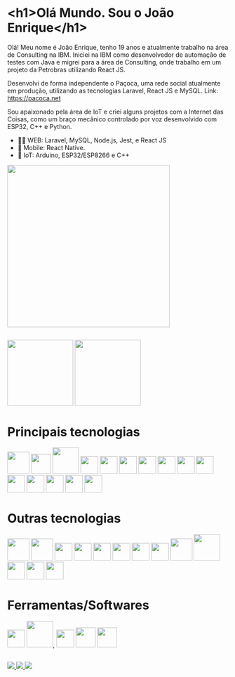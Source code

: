<!-- /texto -->
<h1 translate="no"><<!-- -->h1>Olá Mundo. Sou o João Enrique<<!-- -->/h1></h1>
 
Olá! Meu nome é João Enrique, tenho 19 anos e atualmente trabalho na área de Consulting na IBM. Iniciei na IBM como desenvolvedor de automação de testes com Java e migrei para a área de Consulting, onde trabalho em um projeto da Petrobras utilizando React JS.

Desenvolvi de forma independente o Paçoca, uma rede social atualmente em produção, utilizando as tecnologias Laravel, React JS e MySQL. Link: https://pacoca.net

Sou apaixonado pela área de IoT e criei alguns projetos com a Internet das Coisas, como um braço mecânico controlado por voz desenvolvido com ESP32, C++ e Python.

- 👨‍💻 WEB: Laravel, MySQL, Node.js, Jest, e React JS
- 📱 Mobile: React Native.
- 🤖 IoT: Arduino, ESP32/ESP8266 e C++
<img height="370" src="https://github.com/JoaoEnrique13/JoaoEnrique13/assets/99426704/73e201aa-2cea-42da-8173-b64349de6e99"/>

 ##
 <!-- /Commits --> 
<div aling="center">
  <div aling="center href="https://www.linkedin.com/in/joãoenrique">  
    <img height="150em" src="https://github-readme-stats.vercel.app/api?username=JoaoEnrique&layout=compact&show_icons=true&theme=Gradiente"/> <!-- /Commits --> 
    <img height="150em" src="https://github-readme-stats.vercel.app/api/top-langs/?username=JoaoEnrique&layout=compact"/> <!-- /Linguagens --> 
    <!-- <img height="170em" src="https://user-images.githubusercontent.com/87030375/138008978-8857d41f-074f-4816-bf41-2178ae9c2327.png"/> -->
  </div>
</div>

# Principais tecnologias
<div>
    <img src="https://cdn.jsdelivr.net/gh/devicons/devicon@latest/icons/laravel/laravel-original-wordmark.svg"  height="50" /> <!--laravel-->
   <!-- <img src="https://cdn.jsdelivr.net/gh/devicons/devicon@latest/icons/composer/composer-original.svg"  height="40" /> <!--composer-->
    <img src="https://cdn.jsdelivr.net/gh/devicons/devicon/icons/php/php-original.svg" height="45"/><!-- php -->
    <img src="https://cdn.jsdelivr.net/gh/devicons/devicon/icons/mysql/mysql-original-wordmark.svg"  height="60"/><!--mysql-->
    <img src="https://cdn.jsdelivr.net/gh/devicons/devicon@latest/icons/nodejs/nodejs-original.svg" height="40"/> <!-- nodejs -->
   <img src="https://cdn.jsdelivr.net/gh/devicons/devicon@latest/icons/jest/jest-plain.svg"  height="40"/>  <!-- jest -->     
    <img src="https://cdn.jsdelivr.net/gh/devicons/devicon@latest/icons/unifiedmodelinglanguage/unifiedmodelinglanguage-original.svg" height="40"/> <!-- uml -->
    <img src="https://cdn.jsdelivr.net/gh/devicons/devicon/icons/git/git-plain.svg" height="40"/><!--Git-->
    <img src="https://cdn.jsdelivr.net/gh/devicons/devicon/icons/github/github-original.svg" height="40"/><!--github-->
    <img src="https://cdn.jsdelivr.net/gh/devicons/devicon/icons/html5/html5-original.svg" height="40"/><!--html5-->
    <img src="https://cdn.jsdelivr.net/gh/devicons/devicon/icons/css3/css3-original.svg" height="40"/><!--css3-->
    <img src="https://cdn.jsdelivr.net/gh/devicons/devicon/icons/javascript/javascript-original.svg" height="40"/><!--javascript-->
    <img src="https://cdn.jsdelivr.net/gh/devicons/devicon@latest/icons/typescript/typescript-original.svg" height="40"/> <!-- typescript -->
    <img src="https://cdn.jsdelivr.net/gh/devicons/devicon@latest/icons/tailwindcss/tailwindcss-original.svg" width="40"/> <!-- tailwindcss -->
    <img src="https://cdn.jsdelivr.net/gh/devicons/devicon@latest/icons/bootstrap/bootstrap-original-wordmark.svg" height="40" /><!--bootstrap-->
    <img src="https://cdn.jsdelivr.net/gh/devicons/devicon@latest/icons/react/react-original-wordmark.svg" height="40"/><!-- react-->
          
<!--Site com os icones: https://devicon.dev/ -->
 </div>
 
# Outras tecnologias
<div>
    <img src="https://cdn.jsdelivr.net/gh/devicons/devicon@latest/icons/docker/docker-original-wordmark.svg"  height="50"/><!-- Docker -->
    <img src="https://cdn.jsdelivr.net/gh/devicons/devicon@latest/icons/firebase/firebase-original-wordmark.svg" height="50"/> <!-- firestore -->
    <img src="https://cdn.jsdelivr.net/gh/devicons/devicon@latest/icons/c/c-original.svg" height="40"/> <!-- c -->
    <img src="https://cdn.jsdelivr.net/gh/devicons/devicon@latest/icons/csharp/csharp-original.svg" height="40"/><!-- c# -->
    <img src="https://cdn.jsdelivr.net/gh/devicons/devicon@latest/icons/cplusplus/cplusplus-original.svg" height="40"/><!--C++-->
    <img src="https://cdn.jsdelivr.net/gh/devicons/devicon/icons/java/java-original.svg" height="40"/><!--java-->
    <img src="https://cdn.jsdelivr.net/gh/devicons/devicon/icons/python/python-original.svg" height="40"/><!--python-->
    <!-- <img src="https://cdn.jsdelivr.net/gh/devicons/devicon@latest/icons/junit/junit-original.svg" height="40" /> <!-- junit -->
    <img src="https://cdn.jsdelivr.net/gh/devicons/devicon@latest/icons/android/android-plain-wordmark.svg" height="40" /><!--Android-->
    <!-- <img src="https://cdn.jsdelivr.net/gh/devicons/devicon/icons/kotlin/kotlin-original.svg" height="40"/><!--Kotlin-->
    <img src="https://cdn.jsdelivr.net/gh/devicons/devicon@latest/icons/express/express-original-wordmark.svg"  height="50"/> <!--express -->
    <!-- <img src="https://cdn.jsdelivr.net/gh/devicons/devicon/icons/wordpress/wordpress-plain.svg" height="40"/><!--wordpress-->
    <img src="https://cdn.jsdelivr.net/gh/devicons/devicon/icons/unity/unity-original-wordmark.svg" height="60"/><!--Unity-->
    <img src="https://cdn.jsdelivr.net/gh/devicons/devicon@latest/icons/sequelize/sequelize-original.svg" height="40"/>
    <img src="https://cdn.jsdelivr.net/gh/devicons/devicon@latest/icons/vuejs/vuejs-original-wordmark.svg" height="40"/>
    <!-- <img src="https://cdn.jsdelivr.net/gh/devicons/devicon@latest/icons/linux/linux-original.svg" height="40" /> <!-- linux -->
    <!-- <img src="https://cdn.jsdelivr.net/gh/devicons/devicon@latest/icons/postgresql/postgresql-original-wordmark.svg" height="40" /> <!-- postgree -->
    <img src="https://cdn.jsdelivr.net/gh/devicons/devicon@latest/icons/arduino/arduino-original-wordmark.svg" height="40" /><!--arduino-->
    <!-- <img src="https://cdn.jsdelivr.net/gh/devicons/devicon@latest/icons/insomnia/insomnia-original-wordmark.svg" height="80"/> <!-- insimnia -->
<!--Site com os icones: https://devicon.dev/ -->
 </div>

  # Ferramentas/Softwares
  <!-- <img src="https://cdn.jsdelivr.net/gh/devicons/devicon/icons/vscode/vscode-original.svg" height="40"/><!--vscode-->
  <!-- <img src="https://cdn.jsdelivr.net/gh/devicons/devicon/icons/windows8/windows8-original.svg" height="40"/><!--Windows-->
  <!-- <img src="https://cdn.jsdelivr.net/gh/devicons/devicon/icons/canva/canva-original.svg" height="40"/><!--canva-->
  <img src="https://cdn.jsdelivr.net/gh/devicons/devicon/icons/gimp/gimp-original.svg" height="40"/><!--gimp-->
  <img src="https://cdn.jsdelivr.net/gh/devicons/devicon/icons/trello/trello-plain-wordmark.svg" height="60"/>,<!--Trello-->
  <img src="https://cdn.jsdelivr.net/gh/devicons/devicon@latest/icons/filezilla/filezilla-original.svg" height="40" /> <!--filezilla-->
  <img src="https://cdn.jsdelivr.net/gh/devicons/devicon/icons/androidstudio/androidstudio-original.svg" height="45"/><!--Android Studio -->
    <img src="https://user-images.githubusercontent.com/87030375/176893095-60d28d3e-9199-4d44-a18a-0cf82232c422.svg" height="45"/><!--  NetBeans -->
 
 ##
<!-- BOTÕES  -->
 <div> 
  <a href="https://joaoenrique.github.io/" target="_BLANK">
   <img src="https://img.shields.io/badge/Portifolio-100000?style=for-the-badge&logo=as&logoColor=white" target="_blank"><!-- github  -->
  </a> 
  <!--<a href="https://www.instagram.com/joao_enrique13" target="_blank">
   <img src="https://img.shields.io/badge/-Instagram-%23E4405F?style=for-the-badge&logo=instagram&logoColor=white" target="_blank"><!-- instagram 
  </a> -->
  <!-- <a href = "mailto:contatojebsantosalves@gmail.com">
   <img src="https://img.shields.io/badge/-Gmail-%23333?style=for-the-badge&logo=gmail&logoColor=white" target="_blank"><!-- gmail
  </a> -->
  <a href="https://www.linkedin.com/in/joãoenrique" target="_blank">
   <img src="https://img.shields.io/badge/-LinkedIn-%230077B5?style=for-the-badge&logo=linkedin&logoColor=white" target="_blank"><!-- linkedin  -->
  </a> 
  <a href="https://discord.com/channels/joaoenrique" target="_blank">
   <img src="https://img.shields.io/badge/Discord-7289DA?style=for-the-badge&logo=discord&logoColor=white" target="_blank"><!-- discord  -->
  </a>
  <!--
  ![Snake animation](https://github.com/JoaoEnrique/JoaoEnrique/blob/output/github-contribution-grid-snake.svg?v=3)
 	-->
</div>
